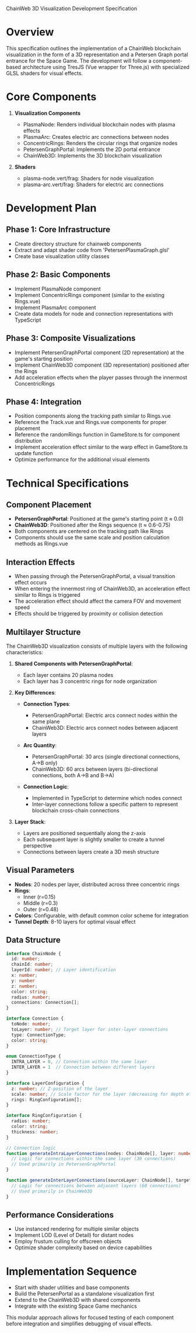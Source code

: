 ChainWeb 3D Visualization Development Specification

# Overview

This specification outlines the implementation of a ChainWeb blockchain visualization in the form of a 3D representation and a Petersen Graph portal entrance for the Space Game. The development will follow a component-based architecture using TresJS (Vue wrapper for Three.js) with specialized GLSL shaders for visual effects.

# Core Components

1. **Visualization Components**
   - PlasmaNode: Renders individual blockchain nodes with plasma effects
   - PlasmaArc: Creates electric arc connections between nodes
   - ConcentricRings: Renders the circular rings that organize nodes
   - PetersenGraphPortal: Implements the 2D portal entrance
   - ChainWeb3D: Implements the 3D blockchain visualization

2. **Shaders**
   - plasma-node.vert/frag: Shaders for node visualization
   - plasma-arc.vert/frag: Shaders for electric arc connections

# Development Plan

## Phase 1: Core Infrastructure

- Create directory structure for chainweb components
- Extract and adapt shader code from 'PetersenPlasmaGraph.glsl'
- Create base visualization utility classes

## Phase 2: Basic Components

- Implement PlasmaNode component
- Implement ConcentricRings component (similar to the existing Rings.vue)
- Implement PlasmaArc component
- Create data models for node and connection representations with TypeScript

## Phase 3: Composite Visualizations

- Implement PetersenGraphPortal component (2D representation) at the game's starting position
- Implement ChainWeb3D component (3D representation) positioned after the Rings
- Add acceleration effects when the player passes through the innermost ConcentricRings

## Phase 4: Integration

- Position components along the tracking path similar to Rings.vue
- Reference the Track.vue and Rings.vue components for proper placement
- Reference the randomRings function in GameStore.ts for component distribution
- Implement acceleration effect similar to the warp effect in GameStore.ts update function
- Optimize performance for the additional visual elements

# Technical Specifications

## Component Placement

- **PetersenGraphPortal**: Positioned at the game's starting point (t ≈ 0.0)
- **ChainWeb3D**: Positioned after the Rings sequence (t ≈ 0.6-0.75)
- Both components are centered on the tracking path like Rings
- Components should use the same scale and position calculation methods as Rings.vue

## Interaction Effects

- When passing through the PetersenGraphPortal, a visual transition effect occurs
- When entering the innermost ring of ChainWeb3D, an acceleration effect similar to Rings is triggered
- The acceleration effect should affect the camera FOV and movement speed
- Effects should be triggered by proximity or collision detection

## Multilayer Structure

The ChainWeb3D visualization consists of multiple layers with the following characteristics:

1. **Shared Components with PetersenGraphPortal**:
   - Each layer contains 20 plasma nodes
   - Each layer has 3 concentric rings for node organization

2. **Key Differences**:
   - **Connection Types**:
     - PetersenGraphPortal: Electric arcs connect nodes within the same plane
     - ChainWeb3D: Electric arcs connect nodes between adjacent layers

   - **Arc Quantity**:
     - PetersenGraphPortal: 30 arcs (single directional connections, A→B only)
     - ChainWeb3D: 60 arcs between layers (bi-directional connections, both A→B and B→A)

   - **Connection Logic**:
     - Implemented in TypeScript to determine which nodes connect
     - Inter-layer connections follow a specific pattern to represent blockchain cross-chain connections

3. **Layer Stack**:
   - Layers are positioned sequentially along the z-axis
   - Each subsequent layer is slightly smaller to create a tunnel perspective
   - Connections between layers create a 3D mesh structure

## Visual Parameters

- **Nodes**: 20 nodes per layer, distributed across three concentric rings
- **Rings**:
  - Inner (r=0.15)
  - Middle (r=0.3)
  - Outer (r=0.48)
- **Colors**: Configurable, with default common color scheme for integration
- **Tunnel Depth**: 8-10 layers for optimal visual effect

## Data Structure

```typescript
interface ChainNode {
  id: number;
  chainId: number;
  layerId: number; // Layer identification
  x: number;
  y: number
  z: number;
  color: string;
  radius: number;
  connections: Connection[];
}

interface Connection {
  toNode: number;
  toLayer: number; // Target layer for inter-layer connections
  type: ConnectionType;
  color: string;
}

enum ConnectionType {
  INTRA_LAYER = 0, // Connection within the same layer
  INTER_LAYER = 1  // Connection between different layers
}

interface LayerConfiguration {
  z: number; // Z-position of the layer
  scale: number; // Scale factor for the layer (decreasing for depth effect)
  rings: RingConfiguration[];
}

interface RingConfiguration {
  radius: number;
  color: string;
  thickness: number;
}

// Connection logic
function generateIntraLayerConnections(nodes: ChainNode[], layer: number): Connection[] {
  // Logic for connections within the same layer (30 connections)
  // Used primarily in PetersenGraphPortal
}

function generateInterLayerConnections(sourceLayer: ChainNode[], targetLayer: ChainNode[]): Connection[] {
  // Logic for connections between adjacent layers (60 connections)
  // Used primarily in ChainWeb3D
}
```

## Performance Considerations

- Use instanced rendering for multiple similar objects
- Implement LOD (Level of Detail) for distant nodes
- Employ frustum culling for offscreen objects
- Optimize shader complexity based on device capabilities

# Implementation Sequence

- Start with shader utilities and base components
- Build the PetersenPortal as a standalone visualization first
- Extend to the ChainWeb3D with shared components
- Integrate with the existing Space Game mechanics

This modular approach allows for focused testing of each component before integration and simplifies debugging of visual effects.
